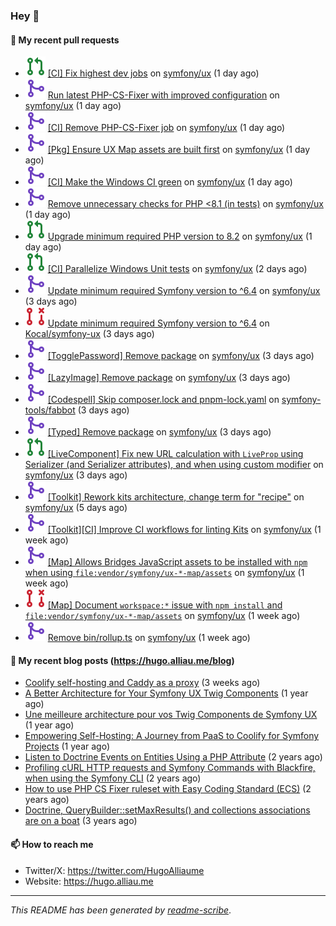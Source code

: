 ### Hey 👋

#### 👷 My recent pull requests

- ![](./assets/pr-open.svg) [[CI] Fix highest dev jobs](https://github.com/symfony/ux/pull/3004) on [symfony/ux](https://github.com/symfony/ux) (1 day ago)
- ![](./assets/pr-merged.svg) [ Run latest PHP-CS-Fixer with improved configuration](https://github.com/symfony/ux/pull/3003) on [symfony/ux](https://github.com/symfony/ux) (1 day ago)
- ![](./assets/pr-merged.svg) [[CI] Remove PHP-CS-Fixer job](https://github.com/symfony/ux/pull/3002) on [symfony/ux](https://github.com/symfony/ux) (1 day ago)
- ![](./assets/pr-merged.svg) [[Pkg] Ensure UX Map assets are built first](https://github.com/symfony/ux/pull/3001) on [symfony/ux](https://github.com/symfony/ux) (1 day ago)
- ![](./assets/pr-merged.svg) [[CI] Make the Windows CI green](https://github.com/symfony/ux/pull/3000) on [symfony/ux](https://github.com/symfony/ux) (1 day ago)
- ![](./assets/pr-merged.svg) [ Remove unnecessary checks for PHP &lt;8.1 (in tests)](https://github.com/symfony/ux/pull/2999) on [symfony/ux](https://github.com/symfony/ux) (1 day ago)
- ![](./assets/pr-open.svg) [ Upgrade minimum required PHP version to 8.2](https://github.com/symfony/ux/pull/2998) on [symfony/ux](https://github.com/symfony/ux) (1 day ago)
- ![](./assets/pr-open.svg) [[CI] Parallelize Windows Unit tests](https://github.com/symfony/ux/pull/2997) on [symfony/ux](https://github.com/symfony/ux) (2 days ago)
- ![](./assets/pr-merged.svg) [ Update minimum required Symfony version to ^6.4](https://github.com/symfony/ux/pull/2996) on [symfony/ux](https://github.com/symfony/ux) (3 days ago)
- ![](./assets/pr-closed.svg) [Update minimum required Symfony version to ^6.4](https://github.com/Kocal/symfony-ux/pull/2) on [Kocal/symfony-ux](https://github.com/Kocal/symfony-ux) (3 days ago)
- ![](./assets/pr-merged.svg) [[TogglePassword] Remove package](https://github.com/symfony/ux/pull/2995) on [symfony/ux](https://github.com/symfony/ux) (3 days ago)
- ![](./assets/pr-merged.svg) [[LazyImage] Remove package](https://github.com/symfony/ux/pull/2994) on [symfony/ux](https://github.com/symfony/ux) (3 days ago)
- ![](./assets/pr-merged.svg) [[Codespell] Skip composer.lock and pnpm-lock.yaml](https://github.com/symfony-tools/fabbot/pull/2) on [symfony-tools/fabbot](https://github.com/symfony-tools/fabbot) (3 days ago)
- ![](./assets/pr-merged.svg) [[Typed] Remove package](https://github.com/symfony/ux/pull/2993) on [symfony/ux](https://github.com/symfony/ux) (3 days ago)
- ![](./assets/pr-open.svg) [[LiveComponent] Fix new URL calculation with `LiveProp` using Serializer (and Serializer attributes), and when using custom modifier](https://github.com/symfony/ux/pull/2988) on [symfony/ux](https://github.com/symfony/ux) (3 days ago)
- ![](./assets/pr-merged.svg) [[Toolkit] Rework kits architecture, change term for &#34;recipe&#34;](https://github.com/symfony/ux/pull/2986) on [symfony/ux](https://github.com/symfony/ux) (5 days ago)
- ![](./assets/pr-merged.svg) [[Toolkit][CI] Improve CI workflows for linting Kits](https://github.com/symfony/ux/pull/2984) on [symfony/ux](https://github.com/symfony/ux) (1 week ago)
- ![](./assets/pr-merged.svg) [[Map] Allows Bridges JavaScript assets to be installed with `npm` when using `file:vendor/symfony/ux-*-map/assets`](https://github.com/symfony/ux/pull/2983) on [symfony/ux](https://github.com/symfony/ux) (1 week ago)
- ![](./assets/pr-closed.svg) [[Map] Document `workspace:*` issue with `npm install` and `file:vendor/symfony/ux-*-map/assets`](https://github.com/symfony/ux/pull/2982) on [symfony/ux](https://github.com/symfony/ux) (1 week ago)
- ![](./assets/pr-merged.svg) [Remove bin/rollup.ts](https://github.com/symfony/ux/pull/2981) on [symfony/ux](https://github.com/symfony/ux) (1 week ago)

#### 📜 My recent blog posts (https://hugo.alliau.me/blog)

- [Coolify self-hosting and Caddy as a proxy](https://hugo.alliau.me/blog/posts/coolify-self-hosting-and-caddy-as-a-proxy) (3 weeks ago)
- [A Better Architecture for Your Symfony UX Twig Components](https://hugo.alliau.me/blog/posts/a-better-architecture-for-your-symfony-ux-twig-components) (1 year ago)
- [Une meilleure architecture pour vos Twig Components de Symfony UX](https://hugo.alliau.me/blog/posts/une-meilleure-architecture-pour-vous-twig-components-de-symfony-ux) (1 year ago)
- [Empowering Self-Hosting: A Journey from PaaS to Coolify for Symfony Projects](https://hugo.alliau.me/blog/posts/empowering-self-hosting-a-journey-from-paas-to-coolify-for-symfony-projects) (1 year ago)
- [Listen to Doctrine Events on Entities Using a PHP Attribute](https://hugo.alliau.me/blog/posts/2023-11-12-listen-to-doctrine-events-on-entities-using-a-php-attribute) (2 years ago)
- [Profiling cURL HTTP requests and Symfony Commands with Blackfire, when using the Symfony CLI](https://hugo.alliau.me/blog/posts/2023-10-21-profiling-curl-http-requests-and-symfony-commands-with-blackfire-when-using-the-symfony-cli) (2 years ago)
- [How to use PHP CS Fixer ruleset with Easy Coding Standard (ECS)](https://hugo.alliau.me/blog/posts/2023-07-19-how-to-use-php-cs-fixer-ruleset-with-easy-coding-standard) (2 years ago)
- [Doctrine, QueryBuilder::setMaxResults() and collections associations are on a boat](https://hugo.alliau.me/blog/posts/2022-01-07-doctrine-querybuilder-setmaxresults-and-collections-associations-are-on-a-boat) (3 years ago)

#### 📫 How to reach me

- Twitter/X: https://twitter.com/HugoAlliaume
- Website: https://hugo.alliau.me

---

_This README has been generated by [readme-scribe](https://github.com/muesli/readme-scribe/)_.

